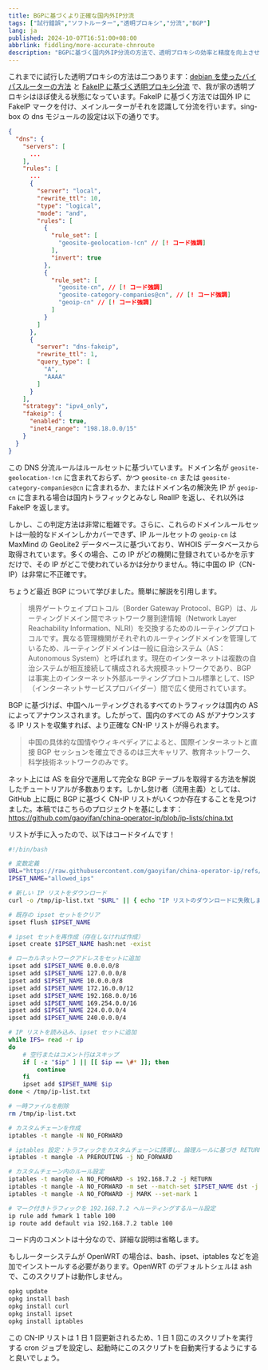 ```yaml
---
title: BGPに基づくより正確な国内外IP分流
tags: ["試行錯誤","ソフトルーター","透明プロキシ","分流","BGP"]
lang: ja
published: 2024-10-07T16:51:00+08:00
abbrlink: fiddling/more-accurate-chnroute
description: "BGPに基づく国内外IP分流の方法で、透明プロキシの効率と精度を向上させました。国外IPにFakeIPマークを付けることで、メインルーターがよりスマートにトラフィックを分流し、ネットワーク接続のスムーズさを確保します。sing-boxのDNSモジュール設定も最適化され、DNSリクエスト処理時により柔軟かつ効率的になり、全体のネットワーク体験をさらに向上させています。"
---
```

これまでに試行した透明プロキシの方法は二つあります：[debian を使ったバイパスルーターの方法](/ja/fiddling/debian-as-bypass-router) と [FakeIP に基づく透明プロキシ分流](/ja/fiddling/fake-ip-based-transparent-proxy) で、我が家の透明プロキシはほぼ使える状態になっています。FakeIP に基づく方法では国外 IP に FakeIP マークを付け、メインルーターがそれを認識して分流を行います。sing-box の dns モジュールの設定は以下の通りです。

```json
{
  "dns": {
    "servers": [
      ...
    ],
    "rules": [
      ...
      {
        "server": "local",
        "rewrite_ttl": 10,
        "type": "logical",
        "mode": "and",
        "rules": [
          {
            "rule_set": [
              "geosite-geolocation-!cn" // [! コード強調]
            ],
            "invert": true
          },
          {
            "rule_set": [
              "geosite-cn", // [! コード強調]
              "geosite-category-companies@cn", // [! コード強調]
              "geoip-cn" // [! コード強調]
            ]
          }
        ]
      },
      {
        "server": "dns-fakeip",
        "rewrite_ttl": 1,
        "query_type": [
          "A",
          "AAAA"
        ]
      }
    ],
    "strategy": "ipv4_only",
    "fakeip": {
      "enabled": true,
      "inet4_range": "198.18.0.0/15"
    }
  }
}
```

この DNS 分流ルールはルールセットに基づいています。ドメイン名が `geosite-geolocation-!cn` に含まれておらず、かつ `geosite-cn` または `geosite-category-companies@cn` に含まれるか、またはドメイン名の解決先 IP が `geoip-cn` に含まれる場合は国内トラフィックとみなし RealIP を返し、それ以外は FakeIP を返します。

しかし、この判定方法は非常に粗雑です。さらに、これらのドメインルールセットは一般的なドメインしかカバーできず、IP ルールセットの `geoip-cn` は MaxMind の GeoLite2 データベースに基づいており、WHOIS データベースから取得されています。多くの場合、この IP がどの機関に登録されているかを示すだけで、その IP がどこで使われているかは分かりません。特に中国の IP（CN-IP）は非常に不正確です。

ちょうど最近 BGP について学びました。簡単に解説を引用します。

> 境界ゲートウェイプロトコル（Border Gateway Protocol、BGP）は、ルーティングドメイン間でネットワーク層到達情報（Network Layer Reachability Information、NLRI）を交換するためのルーティングプロトコルです。異なる管理機関がそれぞれのルーティングドメインを管理しているため、ルーティングドメインは一般に自治システム（AS：Autonomous System）と呼ばれます。現在のインターネットは複数の自治システムが相互接続して構成される大規模ネットワークであり、BGP は事実上のインターネット外部ルーティングプロトコル標準として、ISP（インターネットサービスプロバイダー）間で広く使用されています。

BGP に基づけば、中国へルーティングされるすべてのトラフィックは国内の AS によってアナウンスされます。したがって、国内のすべての AS がアナウンスする IP リストを収集すれば、より正確な CN-IP リストが得られます。

> 中国の具体的な国情やウィキペディアによると、国際インターネットと直接 BGP セッションを確立できるのは三大キャリア、教育ネットワーク、科学技術ネットワークのみです。

ネット上には AS を自分で運用して完全な BGP テーブルを取得する方法を解説したチュートリアルが多数あります。しかし怠け者（流用主義）としては、GitHub 上に既に BGP に基づく CN-IP リストがいくつか存在することを見つけました。本稿ではこちらのプロジェクトを基にします：https://github.com/gaoyifan/china-operator-ip/blob/ip-lists/china.txt

リストが手に入ったので、以下はコードタイムです！

```bash
#!/bin/bash

# 変数定義
URL="https://raw.githubusercontent.com/gaoyifan/china-operator-ip/refs/heads/ip-lists/china.txt"
IPSET_NAME="allowed_ips"

# 新しい IP リストをダウンロード
curl -o /tmp/ip-list.txt "$URL" || { echo "IP リストのダウンロードに失敗しました"; exit 1; }

# 既存の ipset セットをクリア
ipset flush $IPSET_NAME

# ipset セットを再作成（存在しなければ作成）
ipset create $IPSET_NAME hash:net -exist

# ローカルネットワークアドレスをセットに追加
ipset add $IPSET_NAME 0.0.0.0/8
ipset add $IPSET_NAME 127.0.0.0/8
ipset add $IPSET_NAME 10.0.0.0/8
ipset add $IPSET_NAME 172.16.0.0/12
ipset add $IPSET_NAME 192.168.0.0/16
ipset add $IPSET_NAME 169.254.0.0/16
ipset add $IPSET_NAME 224.0.0.0/4
ipset add $IPSET_NAME 240.0.0.0/4

# IP リストを読み込み、ipset セットに追加
while IFS= read -r ip
do
    # 空行またはコメント行はスキップ
    if [ -z "$ip" ] || [[ $ip == \#* ]]; then
        continue
    fi
    ipset add $IPSET_NAME $ip
done < /tmp/ip-list.txt

# 一時ファイルを削除
rm /tmp/ip-list.txt

# カスタムチェーンを作成
iptables -t mangle -N NO_FORWARD

# iptables 設定：トラフィックをカスタムチェーンに誘導し、論理ルールに基づき RETURN またはマークを付与
iptables -t mangle -A PREROUTING -j NO_FORWARD

# カスタムチェーン内のルール設定
iptables -t mangle -A NO_FORWARD -s 192.168.7.2 -j RETURN
iptables -t mangle -A NO_FORWARD -m set --match-set $IPSET_NAME dst -j RETURN
iptables -t mangle -A NO_FORWARD -j MARK --set-mark 1

# マーク付きトラフィックを 192.168.7.2 へルーティングするルール設定
ip rule add fwmark 1 table 100
ip route add default via 192.168.7.2 table 100
```

コード内のコメントは十分なので、詳細な説明は省略します。

もしルーターシステムが OpenWRT の場合は、bash、ipset、iptables などを追加でインストールする必要があります。OpenWRT のデフォルトシェルは ash で、このスクリプトは動作しません。

```bash
opkg update
opkg install bash
opkg install curl
opkg install ipset
opkg install iptables
```

この CN-IP リストは 1 日 1 回更新されるため、1 日 1 回このスクリプトを実行する cron ジョブを設定し、起動時にこのスクリプトを自動実行するようにすると良いでしょう。